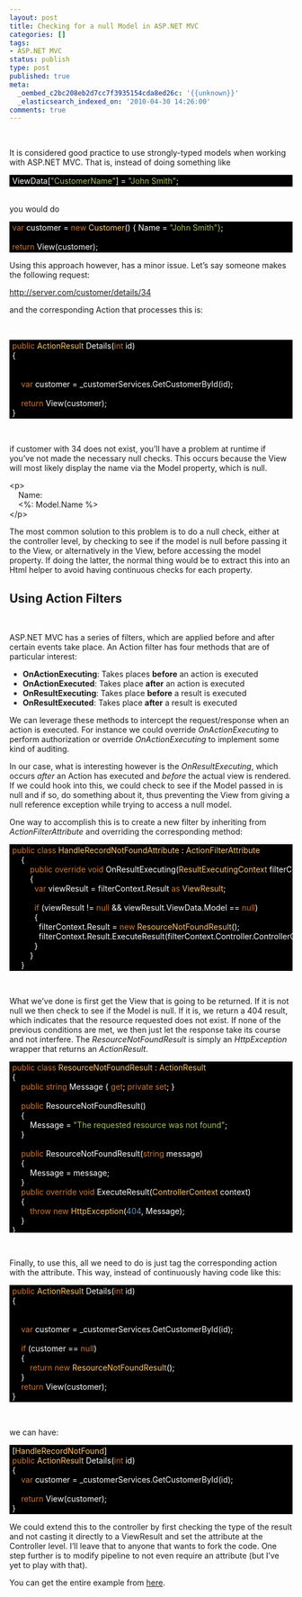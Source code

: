 ```yaml
---
layout: post
title: Checking for a null Model in ASP.NET MVC
categories: []
tags:
- ASP.NET MVC
status: publish
type: post
published: true
meta:
  _oembed_c2bc208eb2d7cc7f3935154cda8ed26c: '{{unknown}}'
  _elasticsearch_indexed_on: '2010-04-30 14:26:00'
comments: true
---
```

<p>&#160;</p>  <p>It is considered good practice to use strongly-typed models when working with ASP.NET MVC. That is, instead of doing something like</p>  <div style="display:inline;float:none;margin:0;padding:0;" id="scid:9ce6104f-a9aa-4a17-a79f-3a39532ebf7c:469965fa-2798-4a83-814d-19e6f8ef36dd" class="wlWriterEditableSmartContent"> <div class="le-pavsc-container"> <div style="background-color:#000000;max-height:300px;overflow:auto;white-space:nowrap;padding:2px 5px;"><span style="color:#ffffff;">ViewData[</span><span style="color:#a5c25c;">&quot;CustomerName&quot;</span><span style="color:#ffffff;">] = </span><span style="color:#a5c25c;">&quot;John Smith&quot;</span><span style="color:#ffffff;">;</span></div> </div> </div>  <p>   <br />you would do </p>  <p>   <div style="display:inline;float:none;margin:0;padding:0;" id="scid:9ce6104f-a9aa-4a17-a79f-3a39532ebf7c:16f78d50-e190-4bda-a237-087384eb8b39" class="wlWriterEditableSmartContent"> <div class="le-pavsc-container"> <div style="background-color:#000000;max-height:300px;overflow:auto;white-space:nowrap;padding:2px 5px;"><span style="color:#ffffff;"></span><span style="color:#cc7832;">var</span><span style="color:#ffffff;"> customer = </span><span style="color:#cc7832;">new</span><span style="color:#ffffff;"> </span><span style="color:#ffc66d;">Customer</span><span style="color:#ffffff;">() { Name = </span><span style="color:#a5c25c;">&quot;John Smith&quot;}</span><span style="color:#ffffff;">;</span><br /> <br /> <span style="color:#ffffff;"></span><span style="color:#cc7832;">return</span><span style="color:#ffffff;"> View(customer);</span></div> </div> </div> </p>  <p>Using this approach however, has a minor issue. Let’s say someone makes the following request:</p>  <p><a href="http://server.com/customer/details/34">http://server.com/customer/details/34</a></p>  <p>and the corresponding Action that processes this is:    <br /></p> <a href="http://11011.net/software/vspaste"></a>  <p>&#160;</p>  <div style="display:inline;float:none;margin:0;padding:0;" id="scid:9ce6104f-a9aa-4a17-a79f-3a39532ebf7c:05c9dbc1-19ee-4fe1-9464-e5c7dd4e92c0" class="wlWriterEditableSmartContent"> <div class="le-pavsc-container"> <div style="background-color:#000000;max-height:300px;overflow:auto;white-space:nowrap;padding:2px 5px;"><span style="color:#ffffff;"></span><span style="color:#cc7832;">public</span><span style="color:#ffffff;"> </span><span style="color:#ffc66d;">ActionResult</span><span style="color:#ffffff;"> Details(</span><span style="color:#cc7832;">int</span><span style="color:#ffffff;"> id)</span><br /> <span style="color:#ffffff;">{</span><br />     <span style="color:#ffffff;"></span><br /> <br />     <span style="color:#ffffff;"></span><span style="color:#cc7832;">var</span><span style="color:#ffffff;"> customer = _customerServices.GetCustomerById(id);</span><br /> <br />     <span style="color:#ffffff;"></span><span style="color:#cc7832;">return</span><span style="color:#ffffff;"> View(customer);</span><br /> <span style="color:#ffffff;">}</span></div> </div> </div>  <p>&#160;</p>  <p>if customer with 34 does not exist, you’ll have a problem at runtime if you’ve not made the necessary null checks. This occurs because the View will most likely display the name via the Model property, which is null. </p>  <p>&lt;p&gt;   <br />&#160;&#160;&#160; Name:    <br />&#160;&#160;&#160; &lt;%: Model.Name %&gt;    <br />&lt;/p&gt; </p>  <p>The most common solution to this problem is to do a null check, either at the controller level, by checking to see if the model is null before passing it to the View, or alternatively in the View, before accessing the model property. If doing the latter, the normal thing would be to extract this into an Html helper to avoid having continuous checks for each property. </p>  <h2>Using Action Filters</h2>  <p>&#160;</p>  <p>ASP.NET MVC has a series of filters, which are applied before and after certain events take place. An Action filter has four methods that are of particular interest:</p>  <ul>   <li><strong>OnActionExecuting</strong>: Takes places <strong>before</strong> an action is executed</li>    <li><strong>OnActionExecuted</strong>: Takes place <strong>after</strong> an action is executed</li>    <li><strong>OnResultExecuting</strong>: Takes place <strong>before</strong> a result is executed</li>    <li><strong>OnResultExecuted</strong>: Takes place <strong>after</strong> a result is executed</li> </ul>  <p>We can leverage these methods to intercept the request/response when an action is executed. For instance we could override <em>OnActionExecuting </em>to perform authorization or override <em>OnActionExecuting </em>to implement some kind of auditing. </p>  <p>In our case, what is interesting however is the <em>OnResultExecuting</em>, which occurs <em>after</em> an Action has executed and <em>before </em>the actual view is rendered. If we could hook into this, we could check to see if the Model passed in is null and if so, do something about it, thus preventing the View from giving a null reference exception while trying to access a null model. </p>  <p>One way to accomplish this is to create a new filter by inheriting from <em>ActionFilterAttribute </em>and overriding the corresponding method:</p>  <div style="display:inline;float:none;margin:0;padding:0;" id="scid:9ce6104f-a9aa-4a17-a79f-3a39532ebf7c:843c2c62-7de3-4e53-ae5f-72afecf2edae" class="wlWriterEditableSmartContent"> <div class="le-pavsc-container"> <div style="background-color:#000000;max-height:300px;overflow:auto;white-space:nowrap;padding:2px 5px;"><span style="color:#ffffff;"> </span><span style="color:#cc7832;">public</span><span style="color:#ffffff;"> </span><span style="color:#cc7832;">class</span><span style="color:#ffffff;"> </span><span style="color:#ffc66d;">HandleRecordNotFoundAttribute</span><span style="color:#ffffff;"> : </span><span style="color:#ffc66d;">ActionFilterAttribute</span><br />     <span style="color:#ffffff;">{</span><br />         <span style="color:#ffffff;"></span><span style="color:#cc7832;">public</span><span style="color:#ffffff;"> </span><span style="color:#cc7832;">override</span><span style="color:#ffffff;"> </span><span style="color:#cc7832;">void</span><span style="color:#ffffff;"> OnResultExecuting(</span><span style="color:#ffc66d;">ResultExecutingContext</span><span style="color:#ffffff;"> filterContext)</span><br />         <span style="color:#ffffff;">{</span><br />           <span style="color:#ffffff;"></span><span style="color:#cc7832;">var</span><span style="color:#ffffff;"> viewResult = filterContext.Result </span><span style="color:#cc7832;">as</span><span style="color:#ffffff;"> </span><span style="color:#ffc66d;">ViewResult</span><span style="color:#ffffff;">;</span><br /> <br />           <span style="color:#ffffff;"></span><span style="color:#cc7832;">if</span><span style="color:#ffffff;"> (viewResult != </span><span style="color:#cc7832;">null</span><span style="color:#ffffff;"> &amp;&amp; viewResult.ViewData.Model == </span><span style="color:#cc7832;">null</span><span style="color:#ffffff;">)</span><br />           <span style="color:#ffffff;">{</span><br />             <span style="color:#ffffff;">filterContext.Result = </span><span style="color:#cc7832;">new</span><span style="color:#ffffff;"> </span><span style="color:#ffc66d;">ResourceNotFoundResult</span><span style="color:#ffffff;">();</span><br />             <span style="color:#ffffff;">filterContext.Result.ExecuteResult(filterContext.Controller.ControllerContext);</span><br />           <span style="color:#ffffff;">}</span><br />         <span style="color:#ffffff;">}</span><br />     <span style="color:#ffffff;">}</span></div> </div> </div>  <p>&#160;</p>  <p>What we’ve done is first get the View that is going to be returned. If
 it is not null we then check to see if the Model is null. If it is, we return a 404 result, which indicates that the resource requested does not exist. If none of the previous conditions are met, we then just let the response take its course and not interfere. The <em>ResourceNotFoundResult </em>is simply an <em>HttpException</em> wrapper that returns an <em>ActionResult</em>. </p>  <div style="display:inline;float:none;margin:0;padding:0;" id="scid:9ce6104f-a9aa-4a17-a79f-3a39532ebf7c:14182158-f153-4571-8d68-c74f90b1ce47" class="wlWriterEditableSmartContent"> <div class="le-pavsc-container"> <div style="background-color:#000000;max-height:300px;overflow:auto;white-space:nowrap;padding:2px 5px;"><span style="color:#ffffff;"></span><span style="color:#cc7832;">public</span><span style="color:#ffffff;"> </span><span style="color:#cc7832;">class</span><span style="color:#ffffff;"> </span><span style="color:#ffc66d;">ResourceNotFoundResult</span><span style="color:#ffffff;"> : </span><span style="color:#ffc66d;">ActionResult</span><br /> <span style="color:#ffffff;">{</span><br />     <span style="color:#ffffff;"></span><span style="color:#cc7832;">public</span><span style="color:#ffffff;"> </span><span style="color:#cc7832;">string</span><span style="color:#ffffff;"> Message { </span><span style="color:#cc7832;">get</span><span style="color:#ffffff;">; </span><span style="color:#cc7832;">private</span><span style="color:#ffffff;"> </span><span style="color:#cc7832;">set</span><span style="color:#ffffff;">; }</span><br /> <br />     <span style="color:#ffffff;"></span><span style="color:#cc7832;">public</span><span style="color:#ffffff;"> ResourceNotFoundResult()</span><br />     <span style="color:#ffffff;">{</span><br />         <span style="color:#ffffff;">Message = </span><span style="color:#a5c25c;">&quot;The requested resource was not found&quot;</span><span style="color:#ffffff;">;</span><br />     <span style="color:#ffffff;">}</span><br /> <br />     <span style="color:#ffffff;"></span><span style="color:#cc7832;">public</span><span style="color:#ffffff;"> ResourceNotFoundResult(</span><span style="color:#cc7832;">string</span><span style="color:#ffffff;"> message)</span><br />     <span style="color:#ffffff;">{</span><br />         <span style="color:#ffffff;">Message = message;</span><br />     <span style="color:#ffffff;">}</span><br />     <span style="color:#ffffff;"></span><span style="color:#cc7832;">public</span><span style="color:#ffffff;"> </span><span style="color:#cc7832;">override</span><span style="color:#ffffff;"> </span><span style="color:#cc7832;">void</span><span style="color:#ffffff;"> ExecuteResult(</span><span style="color:#ffc66d;">ControllerContext</span><span style="color:#ffffff;"> context)</span><br />     <span style="color:#ffffff;">{</span><br />         <span style="color:#ffffff;"></span><span style="color:#cc7832;">throw</span><span style="color:#ffffff;"> </span><span style="color:#cc7832;">new</span><span style="color:#ffffff;"> </span><span style="color:#ffc66d;">HttpException</span><span style="color:#ffffff;">(</span><span style="color:#6897bb;">404</span><span style="color:#ffffff;">, Message);</span><br />     <span style="color:#ffffff;">}</span><br /> <span style="color:#ffffff;">}</span></div> </div> </div>  <p>&#160;</p>  <p>Finally, to use this, all we need to do is just tag the corresponding action with the attribute. This way, instead of continuously having code like this: </p>  <div style="display:inline;float:none;margin:0;padding:0;" id="scid:9ce6104f-a9aa-4a17-a79f-3a39532ebf7c:705af26a-8f7d-4e3c-a081-478b847e3941" class="wlWriterEditableSmartContent"> <div class="le-pavsc-container"> <div style="background-color:#000000;max-height:300px;overflow:auto;white-space:nowrap;padding:2px 5px;"><span style="color:#ffffff;"></span><span style="color:#cc7832;">public</span><span style="color:#ffffff;"> </span><span style="color:#ffc66d;">ActionResult</span><span style="color:#ffffff;"> Details(</span><span style="color:#cc7832;">int</span><span style="color:#ffffff;"> id)</span><br /> <span style="color:#ffffff;">{</span><br />     <span style="color:#ffffff;"></span><br /> <br />     <span style="color:#ffffff;"></span><span style="color:#cc7832;">var</span><span style="color:#ffffff;"> customer = _customerServices.GetCustomerById(id);</span><br /> <br />     <span style="color:#ffffff;"></span><span style="color:#cc7832;">if</span><span style="color:#ffffff;"> (customer == </span><span style="color:#cc7832;">null</span><span style="color:#ffffff;">)</span><br />     <span style="color:#ffffff;">{</span><br />         <span style="color:#ffffff;"></span><span style="color:#cc7832;">return</span><span style="color:#ffffff;"> </span><span style="color:#cc7832;">new</span><span style="color:#ffffff;"> </span><span style="color:#ffc66d;">ResourceNotFoundResult</span><span style="color:#ffffff;">();</span><br />     <span style="color:#ffffff;">}</span><br />     <span style="color:#ffffff;"></span><span style="color:#cc7832;">return</span><span style="color:#ffffff;"> View(customer);</span><br /> <span style="color:#ffffff;">}</span></div> </div> </div>  <p>&#160;</p>  <p>we can have:</p>  <div style="display:inline;float:none;margin:0;padding:0;" id="scid:9ce6104f-a9aa-4a17-a79f-3a39532ebf7c:2c4e09fb-74bf-4721-9a30-e2a82c745ae3" class="wlWriterEditableSmartContent"> <div class="le-pavsc-container"> <div style="background-color:#000000;max-height:300px;overflow:auto;white-space:nowrap;padding:2px 5px;"><span style="color:#ffffff;">[</span><span style="color:#ffc66d;">HandleRecordNotFound</span><span style="color:#ffffff;">]</span><br /> <span style="color:#ffffff;"></span><span style="color:#cc7832;">public</span><span style="color:#ffffff;"> </span><span style="color:#ffc66d;">ActionResult</span><span style="color:#ffffff;"> Details(</span><span style="color:#cc7832;">int</span><span style="color:#ffffff;"> id)</span><br /> <span style="color:#ffffff;">{</span><br />     <span style="color:#ffffff;"></span><span style="color:#cc7832;">var</span><span style="color:#ffffff;"> customer = _customerServices.GetCustomerById(id);</span><br />     <span style="color:#ffffff;"></span><br />     <span style="color:#ffffff;"></span><span style="color:#cc7832;">return</span><span style="color:#ffffff;"> View(customer);</span><br /> <span style="color:#ffffff;">}</span></div> </div> </div>  <p></p>  <p>We could extend this to the controller by first checking the type of the result and not casting it directly to a ViewResult and set the attribute at the Controller level. I’ll leave that to anyone that wants to fork the code. One step further is to modify pipeline to not even require an attribute (but I’ve yet to play with that). </p>  <p>You can get the entire example from <a href="http://github.com/hhariri/Blog">here</a>. </p>
